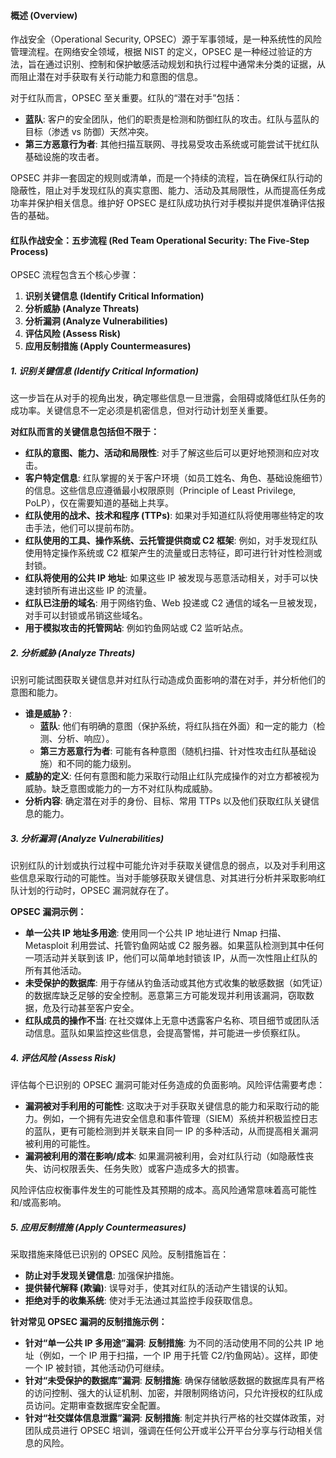 #### 概述 (Overview)

作战安全（Operational Security, OPSEC）源于军事领域，是一种系统性的风险管理流程。在网络安全领域，根据 NIST 的定义，OPSEC 是一种经过验证的方法，旨在通过识别、控制和保护敏感活动规划和执行过程中通常未分类的证据，从而阻止潜在对手获取有关行动能力和意图的信息。

对于红队而言，OPSEC 至关重要。红队的“潜在对手”包括：

- **蓝队**: 客户的安全团队，他们的职责是检测和防御红队的攻击。红队与蓝队的目标（渗透 vs 防御）天然冲突。
- **第三方恶意行为者**: 其他扫描互联网、寻找易受攻击系统或可能尝试干扰红队基础设施的攻击者。

OPSEC 并非一套固定的规则或清单，而是一个持续的流程，旨在确保红队行动的隐蔽性，阻止对手发现红队的真实意图、能力、活动及其局限性，从而提高任务成功率并保护相关信息。维护好 OPSEC 是红队成功执行对手模拟并提供准确评估报告的基础。

#### 红队作战安全：五步流程 (Red Team Operational Security: The Five-Step Process)

OPSEC 流程包含五个核心步骤：

1. **识别关键信息 (Identify Critical Information)**
2. **分析威胁 (Analyze Threats)**
3. **分析漏洞 (Analyze Vulnerabilities)**
4. **评估风险 (Assess Risk)**
5. **应用反制措施 (Apply Countermeasures)**

##### 1. 识别关键信息 (Identify Critical Information)

这一步旨在从对手的视角出发，确定哪些信息一旦泄露，会阻碍或降低红队任务的成功率。关键信息不一定必须是机密信息，但对行动计划至关重要。

**对红队而言的关键信息包括但不限于：**

- **红队的意图、能力、活动和局限性**: 对手了解这些后可以更好地预测和应对攻击。
- **客户特定信息**: 红队掌握的关于客户环境（如员工姓名、角色、基础设施细节）的信息。这些信息应遵循最小权限原则（Principle of Least Privilege, PoLP），仅在需要知道的基础上共享。
- **红队使用的战术、技术和程序 (TTPs)**: 如果对手知道红队将使用哪些特定的攻击手法，他们可以提前布防。
- **红队使用的工具、操作系统、云托管提供商或 C2 框架**: 例如，对手发现红队使用特定操作系统或 C2 框架产生的流量或日志特征，即可进行针对性检测或封锁。
- **红队将使用的公共 IP 地址**: 如果这些 IP 被发现与恶意活动相关，对手可以快速封锁所有进出这些 IP 的流量。
- **红队已注册的域名**: 用于网络钓鱼、Web 投递或 C2 通信的域名一旦被发现，对手可以封锁或吊销这些域名。
- **用于模拟攻击的托管网站**: 例如钓鱼网站或 C2 监听站点。

##### 2. 分析威胁 (Analyze Threats)

识别可能试图获取关键信息并对红队行动造成负面影响的潜在对手，并分析他们的意图和能力。

- **谁是威胁？**:
    - **蓝队**: 他们有明确的意图（保护系统，将红队挡在外面）和一定的能力（检测、分析、响应）。
    - **第三方恶意行为者**: 可能有各种意图（随机扫描、针对性攻击红队基础设施）和不同的能力级别。
- **威胁的定义**: 任何有意图和能力采取行动阻止红队完成操作的对立方都被视为威胁。缺乏意图或能力的一方不对红队构成威胁。
- **分析内容**: 确定潜在对手的身份、目标、常用 TTPs 以及他们获取红队关键信息的能力。

##### 3. 分析漏洞 (Analyze Vulnerabilities)

识别红队的计划或执行过程中可能允许对手获取关键信息的弱点，以及对手利用这些信息采取行动的可能性。当对手能够获取关键信息、对其进行分析并采取影响红队计划的行动时，OPSEC 漏洞就存在了。

**OPSEC 漏洞示例：**

- **单一公共 IP 地址多用途**: 使用同一个公共 IP 地址进行 Nmap 扫描、Metasploit 利用尝试、托管钓鱼网站或 C2 服务器。如果蓝队检测到其中任何一项活动并关联到该 IP，他们可以简单地封锁该 IP，从而一次性阻止红队的所有其他活动。
- **未受保护的数据库**: 用于存储从钓鱼活动或其他方式收集的敏感数据（如凭证）的数据库缺乏足够的安全控制。恶意第三方可能发现并利用该漏洞，窃取数据，危及行动甚至客户安全。
- **红队成员的操作不当**: 在社交媒体上无意中透露客户名称、项目细节或团队活动信息。蓝队如果监控这些信息，会提高警惕，并可能进一步侦察红队。

##### 4. 评估风险 (Assess Risk)

评估每个已识别的 OPSEC 漏洞可能对任务造成的负面影响。风险评估需要考虑：

- **漏洞被对手利用的可能性**: 这取决于对手获取关键信息的能力和采取行动的能力。例如，一个拥有先进安全信息和事件管理（SIEM）系统并积极监控日志的蓝队，更有可能检测到并关联来自同一 IP 的多种活动，从而提高相关漏洞被利用的可能性。
- **漏洞被利用的潜在影响/成本**: 如果漏洞被利用，会对红队行动（如隐蔽性丧失、访问权限丢失、任务失败）或客户造成多大的损害。

风险评估应权衡事件发生的可能性及其预期的成本。高风险通常意味着高可能性和/或高影响。

##### 5. 应用反制措施 (Apply Countermeasures)

采取措施来降低已识别的 OPSEC 风险。反制措施旨在：

- **防止对手发现关键信息**: 加强保护措施。
- **提供替代解释 (欺骗)**: 误导对手，使其对红队的活动产生错误的认知。
- **拒绝对手的收集系统**: 使对手无法通过其监控手段获取信息。

**针对常见 OPSEC 漏洞的反制措施示例：**

- **针对“单一公共 IP 多用途”漏洞**: **反制措施**: 为不同的活动使用不同的公共 IP 地址（例如，一个 IP 用于扫描，一个 IP 用于托管 C2/钓鱼网站）。这样，即使一个 IP 被封锁，其他活动仍可继续。
- **针对“未受保护的数据库”漏洞**: **反制措施**: 确保存储敏感数据的数据库具有严格的访问控制、强大的认证机制、加密，并限制网络访问，只允许授权的红队成员访问。定期审查数据库安全配置。
- **针对“社交媒体信息泄露”漏洞**: **反制措施**: 制定并执行严格的社交媒体政策，对团队成员进行 OPSEC 培训，强调在任何公开或半公开平台分享与行动相关信息的风险。